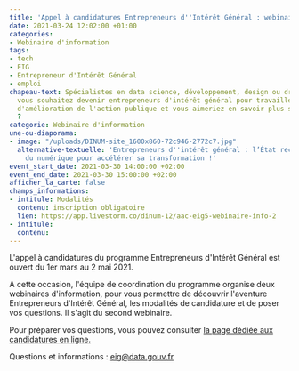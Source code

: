 ```yaml
---
title: 'Appel à candidatures Entrepreneurs d''Intérêt Général : webinaire d''information'
date: 2021-03-24 12:02:00 +01:00
categories:
- Webinaire d'information
tags:
- tech
- EIG
- Entrepreneur d'Intérêt Général
- emploi
chapeau-text: Spécialistes en data science, développement, design ou droit du numérique,
  vous souhaitez devenir entrepreneurs d'intérêt général pour travailler sur des projets
  d'amélioration de l'action publique et vous aimeriez en savoir plus sur ce programme
  ?
categorie: Webinaire d'information
une-ou-diaporama:
- image: "/uploads/DINUM-site_1600x860-72c946-2772c7.jpg"
  alternative-textuelle: 'Entrepreneurs d''intérêt général : l’État recrute 50 talents
    du numérique pour accélérer sa transformation !'
event_start_date: 2021-03-30 14:00:00 +02:00
event_end_date: 2021-03-30 15:00:00 +02:00
afficher_la_carte: false
champs_informations:
- intitule: Modalités
  contenu: inscription obligatoire
  lien: https://app.livestorm.co/dinum-12/aac-eig5-webinaire-info-2
- intitule: 
  contenu: 
---
```


L'appel à candidatures du programme Entrepreneurs d'Intérêt Général est ouvert du 1er mars au 2 mai 2021.

A cette occasion, l'équipe de coordination du programme organise deux webinaires d'information, pour vous permettre de découvrir l'aventure Entrepreneurs d'Intérêt Général, les modalités de candidature et de poser vos questions. Il s'agit du second webinaire.

Pour préparer vos questions, vous pouvez consulter [la page dédiée aux candidatures en ligne.](https://entrepreneur-interet-general.etalab.gouv.fr/candidature-eig.html)

Questions et informations : eig@data.gouv.fr